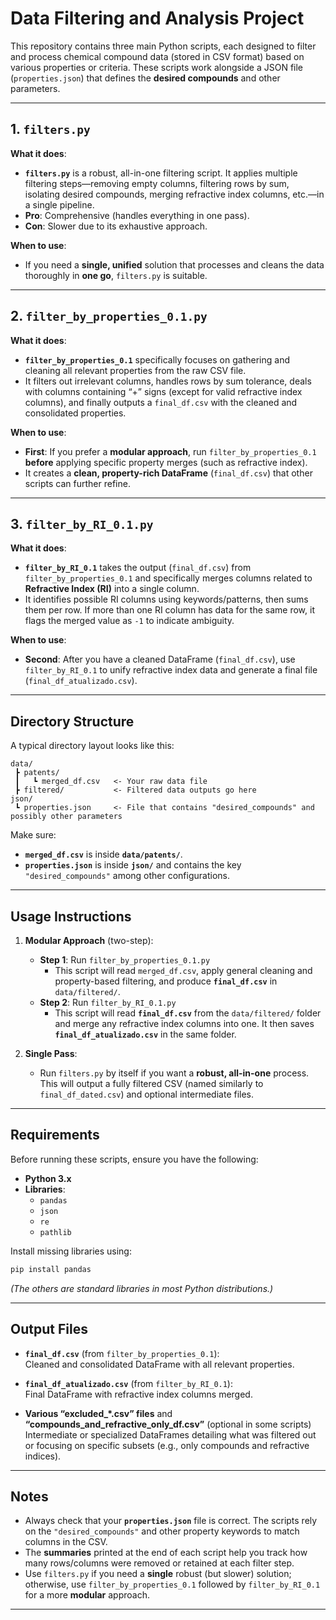 # Data Filtering and Analysis Project

This repository contains three main Python scripts, each designed to filter and process chemical compound data (stored in CSV format) based on various properties or criteria. These scripts work alongside a JSON file (`properties.json`) that defines the **desired compounds** and other parameters.

---

## 1. `filters.py`
**What it does**:  
- **`filters.py`** is a robust, all-in-one filtering script. It applies multiple filtering steps—removing empty columns, filtering rows by sum, isolating desired compounds, merging refractive index columns, etc.—in a single pipeline.  
- **Pro**: Comprehensive (handles everything in one pass).  
- **Con**: Slower due to its exhaustive approach.

**When to use**:  
- If you need a **single, unified** solution that processes and cleans the data thoroughly in **one go**, `filters.py` is suitable.  

---

## 2. `filter_by_properties_0.1.py`
**What it does**:  
- **`filter_by_properties_0.1`** specifically focuses on gathering and cleaning all relevant properties from the raw CSV file.  
- It filters out irrelevant columns, handles rows by sum tolerance, deals with columns containing “+” signs (except for valid refractive index columns), and finally outputs a `final_df.csv` with the cleaned and consolidated properties.

**When to use**:  
- **First**: If you prefer a **modular approach**, run `filter_by_properties_0.1` **before** applying specific property merges (such as refractive index).  
- It creates a **clean, property-rich DataFrame** (`final_df.csv`) that other scripts can further refine.

---

## 3. `filter_by_RI_0.1.py`
**What it does**:  
- **`filter_by_RI_0.1`** takes the output (`final_df.csv`) from `filter_by_properties_0.1` and specifically merges columns related to **Refractive Index (RI)** into a single column.  
- It identifies possible RI columns using keywords/patterns, then sums them per row. If more than one RI column has data for the same row, it flags the merged value as `-1` to indicate ambiguity.

**When to use**:  
- **Second**: After you have a cleaned DataFrame (`final_df.csv`), use `filter_by_RI_0.1` to unify refractive index data and generate a final file (`final_df_atualizado.csv`).

---

## Directory Structure

A typical directory layout looks like this:

```
data/
 ┣ patents/
 ┃   ┗ merged_df.csv   <- Your raw data file
 ┣ filtered/           <- Filtered data outputs go here
json/
 ┗ properties.json     <- File that contains "desired_compounds" and possibly other parameters
```

Make sure:
- **`merged_df.csv`** is inside **`data/patents/`**.  
- **`properties.json`** is inside **`json/`** and contains the key `"desired_compounds"` among other configurations.

---

## Usage Instructions

1. **Modular Approach** (two-step):

   - **Step 1**: Run `filter_by_properties_0.1.py`  
     - This script will read `merged_df.csv`, apply general cleaning and property-based filtering, and produce **`final_df.csv`** in `data/filtered/`.
   - **Step 2**: Run `filter_by_RI_0.1.py`  
     - This script will read **`final_df.csv`** from the `data/filtered/` folder and merge any refractive index columns into one. It then saves **`final_df_atualizado.csv`** in the same folder.

2. **Single Pass**:
   - Run `filters.py` by itself if you want a **robust, all-in-one** process. This will output a fully filtered CSV (named similarly to `final_df_dated.csv`) and optional intermediate files.

---

## Requirements

Before running these scripts, ensure you have the following:

- **Python 3.x**
- **Libraries**:
  - `pandas`
  - `json`
  - `re`
  - `pathlib`

Install missing libraries using:
```bash
pip install pandas
```
*(The others are standard libraries in most Python distributions.)*

---

## Output Files

- **`final_df.csv`** (from `filter_by_properties_0.1`):  
  Cleaned and consolidated DataFrame with all relevant properties.

- **`final_df_atualizado.csv`** (from `filter_by_RI_0.1`):  
  Final DataFrame with refractive index columns merged.

- **Various “excluded_*.csv” files** and **“compounds_and_refractive_only_df.csv”** (optional in some scripts)  
  Intermediate or specialized DataFrames detailing what was filtered out or focusing on specific subsets (e.g., only compounds and refractive indices).

---

## Notes

- Always check that your **`properties.json`** file is correct. The scripts rely on the `"desired_compounds"` and other property keywords to match columns in the CSV.  
- The **summaries** printed at the end of each script help you track how many rows/columns were removed or retained at each filter step.  
- Use `filters.py` if you need a **single** robust (but slower) solution; otherwise, use `filter_by_properties_0.1` followed by `filter_by_RI_0.1` for a more **modular** approach.

---
